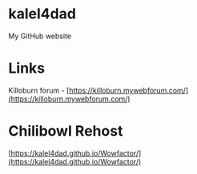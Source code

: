 # kalel4dad
My GitHub website

# Links

Killoburn forum -
[https://killoburn.mywebforum.com/](https://killoburn.mywebforum.com/)

# Chilibowl Rehost
[https://kalel4dad.github.io/Wowfactor/](https://kalel4dad.github.io/Wowfactor/)
